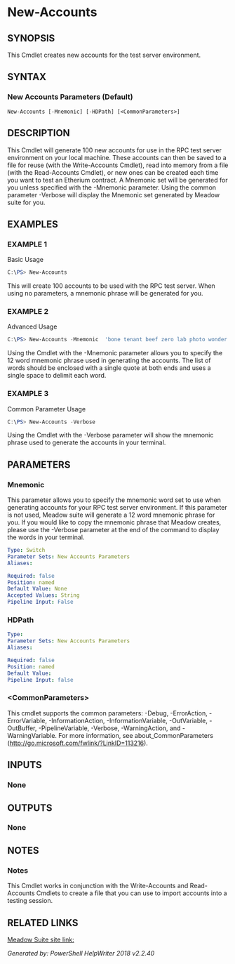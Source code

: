 ﻿# New-Accounts

## SYNOPSIS
This Cmdlet creates new accounts for the test server environment.

## SYNTAX

### New Accounts Parameters (Default)
```
New-Accounts [-Mnemonic] [-HDPath] [<CommonParameters>]
```

## DESCRIPTION
This Cmdlet will generate 100 new accounts for use in the RPC test server environment on your local machine.  These accounts can then be saved to a file for reuse (with the Write-Accounts Cmdlet), read into memory from a file (with the Read-Accounts Cmdlet), or new ones can be created each time you want to test an Etherium contract.  A Mnemonic set will be generated for you unless specified with the -Mnemonic parameter.  Using the common parameter -Verbose will display the Mnemonic set generated by Meadow suite for you.

## EXAMPLES

### EXAMPLE 1
Basic Usage
```powershell
C:\PS> New-Accounts
```

This will create 100 accounts to be used with the RPC test server.  When using no parameters, a mnemonic phrase will be generated for you.

### EXAMPLE 2
Advanced Usage
```powershell
C:\PS> New-Accounts -Mnemonic  'bone tenant beef zero lab photo wonder more endless poverty swamp remember slight idle lawn soon chalk crop bleak genius subway render dance brass'
```

Using the Cmdlet with the -Mnemonic parameter allows you to specify the 12 word mnemonic phrase used in generating the accounts.  The list of words should be enclosed with a single quote at both ends and uses a single space to delimit each word.

### EXAMPLE 3
Common Parameter Usage
```powershell
C:\PS> New-Accounts -Verbose
```

Using the Cmdlet with the -Verbose parameter will show the mnemonic phrase used to generate the accounts in your terminal.

## PARAMETERS

### Mnemonic
This parameter allows you to specify the mnemonic word set to use when generating accounts for your RPC test server environment.  If this parameter is not used, Meadow suite will generate a 12 word mnemonic phrase for you.  If you would like to copy the mnemonic phrase that Meadow creates, please use the -Verbose parameter at the end of the command to display the words in your terminal.

```yaml
Type: Switch
Parameter Sets: New Accounts Parameters
Aliases: 

Required: false
Position: named
Default Value: None
Accepted Values: String
Pipeline Input: False
```

### HDPath


```yaml
Type: 
Parameter Sets: New Accounts Parameters
Aliases: 

Required: false
Position: named
Default Value: 
Pipeline Input: false
```

### \<CommonParameters\>
This cmdlet supports the common parameters: -Debug, -ErrorAction, -ErrorVariable, -InformationAction, -InformationVariable, -OutVariable, -OutBuffer, -PipelineVariable, -Verbose, -WarningAction, and -WarningVariable. For more information, see about_CommonParameters (http://go.microsoft.com/fwlink/?LinkID=113216).

## INPUTS

### None


## OUTPUTS

### None


## NOTES

### Notes
This Cmdlet works in conjunction with the Write-Accounts and Read-Accounts Cmdlets to create a file that you can use to import accounts into a testing session.

## RELATED LINKS

[Meadow Suite site link:](https://www.meadowsuite.com)


*Generated by: PowerShell HelpWriter 2018 v2.2.40*
